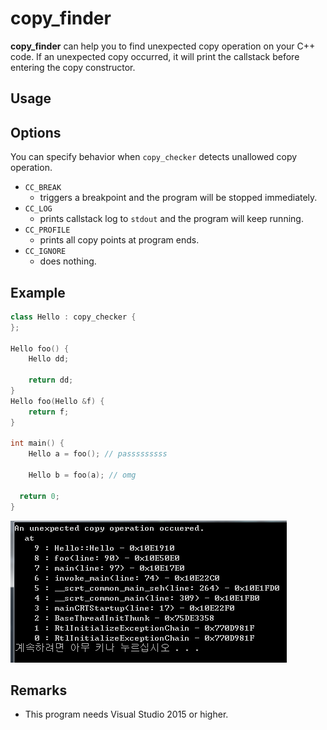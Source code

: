 copy_finder
====

__copy_finder__ can help you to find unexpected copy operation on your C++ code. If an unexpected copy occurred, it will print the callstack before entering the copy constructor.

Usage
----

Options
----
You can specify behavior when `copy_checker` detects unallowed copy operation.
* `CC_BREAK`
  * triggers a breakpoint and the program will be stopped immediately.
* `CC_LOG`
  * prints callstack log to `stdout` and the program will keep running. 
* `CC_PROFILE`
  * prints all copy points at program ends.
* `CC_IGNORE`
  * does nothing.

Example
----
```c++
class Hello : copy_checker {
};

Hello foo() {
	Hello dd;

	return dd;
}
Hello foo(Hello &f) {
	return f;
}

int main() {
	Hello a = foo(); // passsssssss

	Hello b = foo(a); // omg

  return 0;
}
```
![img](img/print_log.png)

Remarks
----
* This program needs Visual Studio 2015 or higher.
